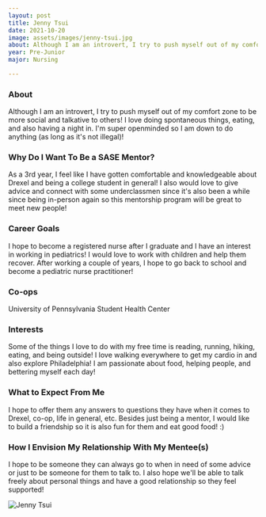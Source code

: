 ```yaml
---
layout: post
title: Jenny Tsui 
date: 2021-10-20
image: assets/images/jenny-tsui.jpg
about: Although I am an introvert, I try to push myself out of my comfort zone to be more social and talkative to others! I love doing spontaneous things, eating, and also having a night in. I'm super openminded so I am down to do anything (as long as it's not illegal)!
year: Pre-Junior
major: Nursing

---
```


### About

Although I am an introvert, I try to push myself out of my comfort zone to be more social and talkative to others! I love doing spontaneous things, eating, and also having a night in. I'm super openminded so I am down to do anything (as long as it's not illegal)!

### Why Do I Want To Be a SASE Mentor?

As a 3rd year, I feel like I have gotten comfortable and knowledgeable about Drexel and being a college student in general! I also would love to give advice and connect with some underclassmen since it's also been a while since being in-person again so this mentorship program will be great to meet new people! 

### Career Goals

I hope to become a registered nurse after I graduate and I have an interest in working in pediatrics! I would love to work with children and help them recover. After working a couple of years, I hope to go back to school and become a pediatric nurse practitioner!

### Co-ops

University of Pennsylvania Student Health Center

### Interests

Some of the things I love to do with my free time is reading, running, hiking, eating, and being outside! I love walking everywhere to get my cardio in and also explore Philadelphia! I am passionate about food, helping people, and bettering myself each day! 

### What to Expect From Me

I hope to offer them any answers to questions they have when it comes to Drexel, co-op, life in general, etc. Besides just being a mentor, I would like to build a friendship so it is also fun for them and eat good food! :)

### How I Envision My Relationship With My Mentee(s) 

I hope to be someone they can always go to when in need of some advice or just to be someone for them to talk to. I also hope we'll be able to talk freely about personal things and have a good relationship so they feel supported!

<div class="text-center my-5">
    <img src="https://sase-drexel.github.io/mentorship-2021/jenny-tsui.jpg" alt="Jenny Tsui" class="rounded post-img" />
</div>
